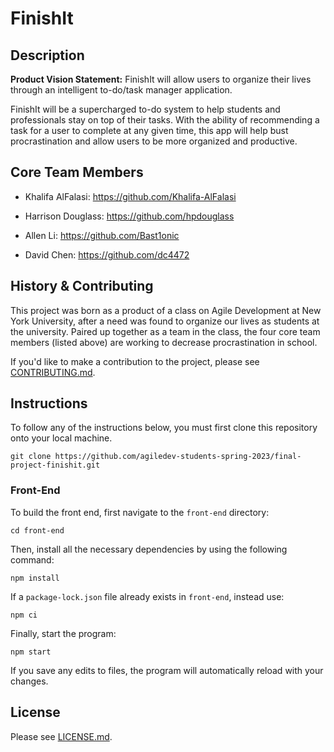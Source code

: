 # FinishIt

## Description

**Product Vision Statement:** FinishIt will allow users to organize their lives through an intelligent to-do/task manager application.

FinishIt will be a supercharged to-do system to help students and professionals stay on top of their tasks. With the ability of recommending a task for a user to complete at any given time, this app will help bust procrastination and allow users to be more organized and productive.

## Core Team Members

- Khalifa AlFalasi: <https://github.com/Khalifa-AlFalasi>

- Harrison Douglass: <https://github.com/hpdouglass>

- Allen Li: <https://github.com/Bast1onic>

- David Chen: <https://github.com/dc4472>

## History & Contributing

This project was born as a product of a class on Agile Development at New York University, after a need was found to organize our lives as students at the university. Paired up together as a team in the class, the four core team members (listed above) are working to decrease procrastination in school.

If you'd like to make a contribution to the project, please see [CONTRIBUTING.md](./CONTRIBUTING.md).

## Instructions

To follow any of the instructions below, you must first clone this repository onto your local machine.

```
git clone https://github.com/agiledev-students-spring-2023/final-project-finishit.git
```

### Front-End

To build the front end, first navigate to the `front-end` directory:

```
cd front-end
```

Then, install all the necessary dependencies by using the following command:

```
npm install
```

If a `package-lock.json` file already exists in `front-end`, instead use:

```
npm ci
```

Finally, start the program:

```
npm start
```

If you save any edits to files, the program will automatically reload with your changes.

## License

Please see [LICENSE.md](./LICENSE.md).
